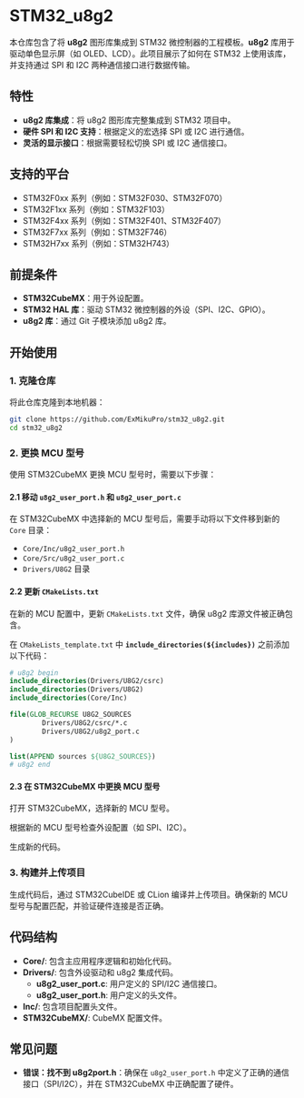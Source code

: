 
# STM32_u8g2

本仓库包含了将 **u8g2** 图形库集成到 STM32 微控制器的工程模板。**u8g2** 库用于驱动单色显示屏（如 OLED、LCD）。此项目展示了如何在 STM32 上使用该库，并支持通过 SPI 和 I2C 两种通信接口进行数据传输。

## 特性

- **u8g2 库集成**：将 u8g2 图形库完整集成到 STM32 项目中。
- **硬件 SPI 和 I2C 支持**：根据定义的宏选择 SPI 或 I2C 进行通信。
- **灵活的显示接口**：根据需要轻松切换 SPI 或 I2C 通信接口。

## 支持的平台

- STM32F0xx 系列（例如：STM32F030、STM32F070）
- STM32F1xx 系列（例如：STM32F103）
- STM32F4xx 系列（例如：STM32F401、STM32F407）
- STM32F7xx 系列（例如：STM32F746）
- STM32H7xx 系列（例如：STM32H743）

## 前提条件

- **STM32CubeMX**：用于外设配置。
- **STM32 HAL 库**：驱动 STM32 微控制器的外设（SPI、I2C、GPIO）。
- **u8g2 库**：通过 Git 子模块添加 u8g2 库。

## 开始使用

### 1. 克隆仓库

将此仓库克隆到本地机器：

```bash
git clone https://github.com/ExMikuPro/stm32_u8g2.git
cd stm32_u8g2
```

### 2. 更换 MCU 型号
使用 STM32CubeMX 更换 MCU 型号时，需要以下步骤：

#### 2.1 移动 `u8g2_user_port.h` 和 `u8g2_user_port.c`
在 STM32CubeMX 中选择新的 MCU 型号后，需要手动将以下文件移到新的 `Core` 目录：

- `Core/Inc/u8g2_user_port.h`
- `Core/Src/u8g2_user_port.c`
- `Drivers/U8G2` 目录

#### 2.2 更新 `CMakeLists.txt`
在新的 MCU 配置中，更新 `CMakeLists.txt` 文件，确保 u8g2 库源文件被正确包含。

在 `CMakeLists_template.txt` 中 **`include_directories(${includes})`** 之前添加以下代码：

```cmake
# u8g2 begin
include_directories(Drivers/U8G2/csrc)
include_directories(Drivers/U8G2)
include_directories(Core/Inc)

file(GLOB_RECURSE U8G2_SOURCES
        Drivers/U8G2/csrc/*.c
        Drivers/U8G2/u8g2_port.c
)

list(APPEND sources ${U8G2_SOURCES})
# u8g2 end
```

#### 2.3 在 STM32CubeMX 中更换 MCU 型号
打开 STM32CubeMX，选择新的 MCU 型号。

根据新的 MCU 型号检查外设配置（如 SPI、I2C）。

生成新的代码。

### 3. 构建并上传项目
生成代码后，通过 STM32CubeIDE 或 CLion 编译并上传项目。确保新的 MCU 型号与配置匹配，并验证硬件连接是否正确。

## 代码结构

- **Core/**: 包含主应用程序逻辑和初始化代码。
- **Drivers/**: 包含外设驱动和 u8g2 集成代码。
    - **u8g2_user_port.c**: 用户定义的 SPI/I2C 通信接口。
    - **u8g2_user_port.h**: 用户定义的头文件。
- **Inc/**: 包含项目配置头文件。
- **STM32CubeMX/**: CubeMX 配置文件。

## 常见问题

- **错误：找不到 u8g2port.h**：确保在 `u8g2_user_port.h` 中定义了正确的通信接口（SPI/I2C），并在 STM32CubeMX 中正确配置了硬件。
